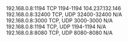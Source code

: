 192.168.0.8:1194
TCP
1194-1194
104.237.132.146
\
192.168.0.8:32400
TCP, UDP
32400-32400
N/A
\
192.168.0.8:3000
TCP, UDP
3000-3000
N/A
\
192.168.0.8:1194
TCP, UDP
1194-1194
N/A
\
192.168.0.8:8080
TCP, UDP
8080-8080
N/A